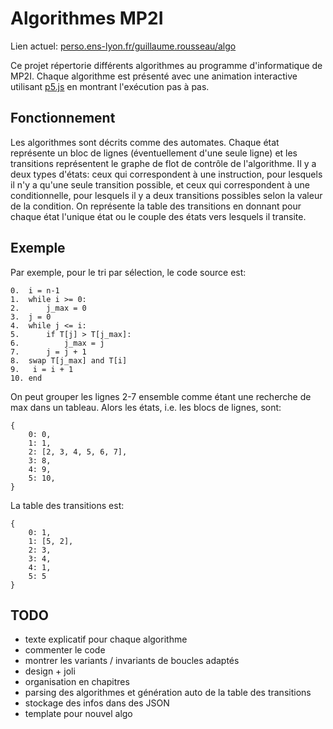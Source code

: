 # Algorithmes MP2I

Lien actuel: [perso.ens-lyon.fr/guillaume.rousseau/algo](https://perso.ens-lyon.fr/guillaume.rousseau/algo)

Ce projet répertorie différents algorithmes au programme d'informatique de MP2I. 
Chaque algorithme est présenté avec une animation interactive utilisant [p5.js](https://p5js.org/) 
en montrant l'exécution pas à pas.


## Fonctionnement
Les algorithmes sont décrits comme des automates. Chaque état représente un bloc
de lignes (éventuellement d'une seule ligne) et les transitions représentent le
graphe de flot de contrôle de l'algorithme. Il y a deux types d'états: ceux qui
correspondent à une instruction, pour lesquels il n'y a qu'une seule transition 
possible, et ceux qui correspondent à une conditionnelle, pour lesquels il y a
deux transitions possibles selon la valeur de la condition. On représente la
table des transitions en donnant pour chaque état l'unique état ou le couple
des états vers lesquels il transite.

## Exemple
Par exemple, pour le tri par sélection, le code source est:
```
0.  i = n-1
1.  while i >= 0:
2.  	j_max = 0
3.	j = 0
4.	while j <= i:
5.	 	if T[j] > T[j_max]:
6.	    	j_max = j
7.	  	j = j + 1
8.	swap T[j_max] and T[i]
9.	 i = i + 1
10. end
```

On peut grouper les lignes 2-7 ensemble comme étant une recherche de max dans
un tableau. Alors les états, i.e. les blocs de lignes, sont:
```
{
	0: 0,
	1: 1,
	2: [2, 3, 4, 5, 6, 7],
	3: 8,
	4: 9,
	5: 10,
}
```

La table des transitions est:
```
{
	0: 1,
	1: [5, 2],
	2: 3,
	3: 4,
	4: 1,
	5: 5
}
```
## TODO
- texte explicatif pour chaque algorithme
- commenter le code
- montrer les variants / invariants de boucles adaptés
- design + joli
- organisation en chapitres
- parsing des algorithmes et génération auto de la table des transitions
- stockage des infos dans des JSON
- template pour nouvel algo
